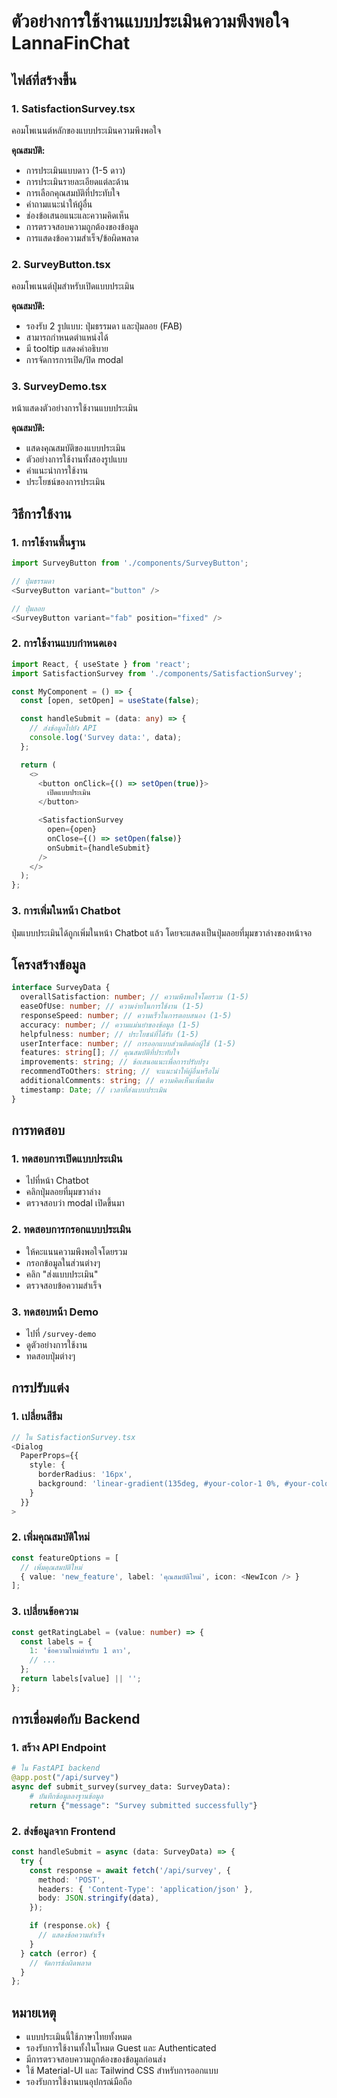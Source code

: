 # ตัวอย่างการใช้งานแบบประเมินความพึงพอใจ LannaFinChat

## ไฟล์ที่สร้างขึ้น

### 1. SatisfactionSurvey.tsx

คอมโพเนนต์หลักของแบบประเมินความพึงพอใจ

**คุณสมบัติ:**

- การประเมินแบบดาว (1-5 ดาว)
- การประเมินรายละเอียดแต่ละด้าน
- การเลือกคุณสมบัติที่ประทับใจ
- คำถามแนะนำให้ผู้อื่น
- ช่องข้อเสนอแนะและความคิดเห็น
- การตรวจสอบความถูกต้องของข้อมูล
- การแสดงข้อความสำเร็จ/ข้อผิดพลาด

### 2. SurveyButton.tsx

คอมโพเนนต์ปุ่มสำหรับเปิดแบบประเมิน

**คุณสมบัติ:**

- รองรับ 2 รูปแบบ: ปุ่มธรรมดา และปุ่มลอย (FAB)
- สามารถกำหนดตำแหน่งได้
- มี tooltip แสดงคำอธิบาย
- การจัดการการเปิด/ปิด modal

### 3. SurveyDemo.tsx

หน้าแสดงตัวอย่างการใช้งานแบบประเมิน

**คุณสมบัติ:**

- แสดงคุณสมบัติของแบบประเมิน
- ตัวอย่างการใช้งานทั้งสองรูปแบบ
- คำแนะนำการใช้งาน
- ประโยชน์ของการประเมิน

## วิธีการใช้งาน

### 1. การใช้งานพื้นฐาน

```typescript
import SurveyButton from './components/SurveyButton';

// ปุ่มธรรมดา
<SurveyButton variant="button" />

// ปุ่มลอย
<SurveyButton variant="fab" position="fixed" />
```

### 2. การใช้งานแบบกำหนดเอง

```typescript
import React, { useState } from 'react';
import SatisfactionSurvey from './components/SatisfactionSurvey';

const MyComponent = () => {
  const [open, setOpen] = useState(false);

  const handleSubmit = (data: any) => {
    // ส่งข้อมูลไปยัง API
    console.log('Survey data:', data);
  };

  return (
    <>
      <button onClick={() => setOpen(true)}>
        เปิดแบบประเมิน
      </button>

      <SatisfactionSurvey
        open={open}
        onClose={() => setOpen(false)}
        onSubmit={handleSubmit}
      />
    </>
  );
};
```

### 3. การเพิ่มในหน้า Chatbot

ปุ่มแบบประเมินได้ถูกเพิ่มในหน้า Chatbot แล้ว โดยจะแสดงเป็นปุ่มลอยที่มุมขวาล่างของหน้าจอ

## โครงสร้างข้อมูล

```typescript
interface SurveyData {
  overallSatisfaction: number; // ความพึงพอใจโดยรวม (1-5)
  easeOfUse: number; // ความง่ายในการใช้งาน (1-5)
  responseSpeed: number; // ความเร็วในการตอบสนอง (1-5)
  accuracy: number; // ความแม่นยำของข้อมูล (1-5)
  helpfulness: number; // ประโยชน์ที่ได้รับ (1-5)
  userInterface: number; // การออกแบบส่วนติดต่อผู้ใช้ (1-5)
  features: string[]; // คุณสมบัติที่ประทับใจ
  improvements: string; // ข้อเสนอแนะเพื่อการปรับปรุง
  recommendToOthers: string; // จะแนะนำให้ผู้อื่นหรือไม่
  additionalComments: string; // ความคิดเห็นเพิ่มเติม
  timestamp: Date; // เวลาที่ส่งแบบประเมิน
}
```

## การทดสอบ

### 1. ทดสอบการเปิดแบบประเมิน

- ไปที่หน้า Chatbot
- คลิกปุ่มลอยที่มุมขวาล่าง
- ตรวจสอบว่า modal เปิดขึ้นมา

### 2. ทดสอบการกรอกแบบประเมิน

- ให้คะแนนความพึงพอใจโดยรวม
- กรอกข้อมูลในส่วนต่างๆ
- คลิก "ส่งแบบประเมิน"
- ตรวจสอบข้อความสำเร็จ

### 3. ทดสอบหน้า Demo

- ไปที่ `/survey-demo`
- ดูตัวอย่างการใช้งาน
- ทดสอบปุ่มต่างๆ

## การปรับแต่ง

### 1. เปลี่ยนสีธีม

```typescript
// ใน SatisfactionSurvey.tsx
<Dialog
  PaperProps={{
    style: {
      borderRadius: '16px',
      background: 'linear-gradient(135deg, #your-color-1 0%, #your-color-2 100%)'
    }
  }}
>
```

### 2. เพิ่มคุณสมบัติใหม่

```typescript
const featureOptions = [
  // เพิ่มคุณสมบัติใหม่
  { value: 'new_feature', label: 'คุณสมบัติใหม่', icon: <NewIcon /> }
];
```

### 3. เปลี่ยนข้อความ

```typescript
const getRatingLabel = (value: number) => {
  const labels = {
    1: 'ข้อความใหม่สำหรับ 1 ดาว',
    // ...
  };
  return labels[value] || '';
};
```

## การเชื่อมต่อกับ Backend

### 1. สร้าง API Endpoint

```python
# ใน FastAPI backend
@app.post("/api/survey")
async def submit_survey(survey_data: SurveyData):
    # บันทึกข้อมูลลงฐานข้อมูล
    return {"message": "Survey submitted successfully"}
```

### 2. ส่งข้อมูลจาก Frontend

```typescript
const handleSubmit = async (data: SurveyData) => {
  try {
    const response = await fetch('/api/survey', {
      method: 'POST',
      headers: { 'Content-Type': 'application/json' },
      body: JSON.stringify(data),
    });

    if (response.ok) {
      // แสดงข้อความสำเร็จ
    }
  } catch (error) {
    // จัดการข้อผิดพลาด
  }
};
```

## หมายเหตุ

- แบบประเมินนี้ใช้ภาษาไทยทั้งหมด
- รองรับการใช้งานทั้งในโหมด Guest และ Authenticated
- มีการตรวจสอบความถูกต้องของข้อมูลก่อนส่ง
- ใช้ Material-UI และ Tailwind CSS สำหรับการออกแบบ
- รองรับการใช้งานบนอุปกรณ์มือถือ
